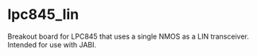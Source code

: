 # lpc845_lin

Breakout board for LPC845 that uses a single NMOS as a LIN transceiver. Intended for use with JABI.
